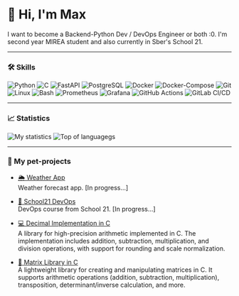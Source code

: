 # 👋 Hi, I'm Max

I want to become a Backend-Python Dev / DevOps Engineer or both :0. I'm second year MIREA student and also currently in Sber's School 21.

---

### 🛠️ Skills
![Python](https://img.shields.io/badge/Python-3776AB?style=for-the-badge&logo=python&logoColor=white)
![C](https://img.shields.io/badge/C-A8B9CC?style=for-the-badge&logo=c&logoColor=white)
![FastAPI](https://img.shields.io/badge/FastAPI-009688?style=for-the-badge&logo=fastapi&logoColor=white)
![PostgreSQL](https://img.shields.io/badge/SQL-336791?style=for-the-badge&logo=postgresql&logoColor=white)
![Docker](https://img.shields.io/badge/Docker-2496ED?style=for-the-badge&logo=docker&logoColor=white)
![Docker-Compose](https://img.shields.io/badge/Docker--Compose-2496ED?style=for-the-badge&logo=docker&logoColor=white)
![Git](https://img.shields.io/badge/Git-F05032?style=for-the-badge&logo=git&logoColor=white)
![Linux](https://img.shields.io/badge/Linux-FCC624?style=for-the-badge&logo=linux&logoColor=black)
![Bash](https://img.shields.io/badge/Bash-4EAA25?style=for-the-badge&logo=gnu-bash&logoColor=white)
![Prometheus](https://img.shields.io/badge/Prometheus-E6522C?style=for-the-badge&logo=prometheus&logoColor=white)
![Grafana](https://img.shields.io/badge/Grafana-F46800?style=for-the-badge&logo=grafana&logoColor=white)
![GitHub Actions](https://img.shields.io/badge/GitHub_Actions-2088FF?style=for-the-badge&logo=github-actions&logoColor=white)
![GitLab CI/CD](https://img.shields.io/badge/GitLab_CI--CD-FC6D26?style=for-the-badge&logo=gitlab&logoColor=white)



---

### 📈 Statistics
![My statistics](https://github-readme-stats.vercel.app/api?username=Maxuss7&show_icons=true&theme=radical)
![Top of languagegs](https://github-readme-stats.vercel.app/api/top-langs/?username=Maxuss7&layout=compact&theme=radical)

---

### 📂 My pet-projects
- [🌦️ Weather App](https://github.com/Maxuss7/Weather-report)  
  Weather forecast app. [In progress...]

- [🏫 School21 DevOps](https://github.com/Maxuss7/School21-DevOps)  
  DevOps course from School 21. [In progress...]

- [💻 Decimal Implementation in C](https://github.com/Maxuss7/School21-Decimal-C)  
  A library for high-precision arithmetic implemented in C. The implementation includes addition, subtraction, multiplication, and division operations, with support for rounding and scale normalization.

- [🧮 Matrix Library in C](https://github.com/Maxuss7/School21-Matrix-C)  
  A lightweight library for creating and manipulating matrices in C. It supports arithmetic operations (addition, subtraction, multiplication), transposition, determinant/inverse calculation, and more.
  



